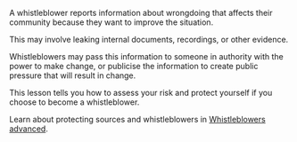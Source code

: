 [Title]: # (What is whistleblowing?)
[Order]: # (0)

A whistleblower reports information about wrongdoing that affects their community because they want to improve the situation. 

This may involve leaking internal documents, recordings, or other evidence.    

Whistleblowers may pass this information to someone in authority with the power to make change, or publicise the information to create public pressure that will result in change.  

This lesson tells you how to assess your risk and protect yourself if you choose to become a whistleblower. 

Learn about protecting sources and whistleblowers in [Whistleblowers advanced](umbrella://work/whistleblowers/advanced). 
